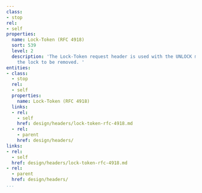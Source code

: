 ```yaml
---
class:
- stop
rel:
- self
properties:
  name: Lock-Token (RFC 4918)
  sort: 539
  level: 2
  description: 'The Lock-Token request header is used with the UNLOCK method to identify
    the lock to be removed. '
entities:
- class:
  - stop
  rel:
  - self
  properties:
    name: Lock-Token (RFC 4918)
  links:
  - rel:
    - self
    href: design/headers/lock-token-rfc-4918.md
  - rel:
    - parent
    href: design/headers/
links:
- rel:
  - self
  href: design/headers/lock-token-rfc-4918.md
- rel:
  - parent
  href: design/headers/
...
```

